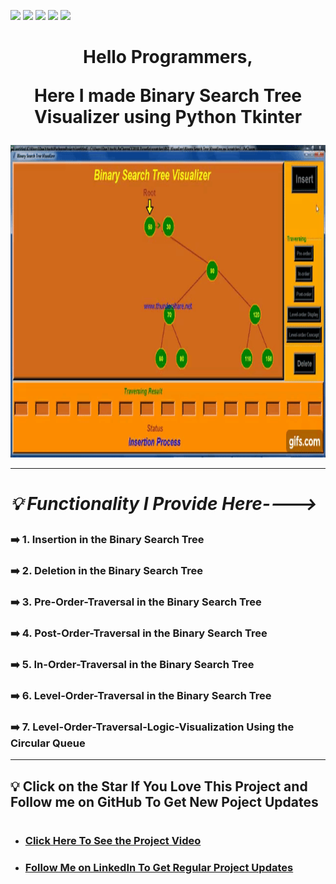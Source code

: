 ![](https://img.shields.io/badge/Programming_Language-Python-blue.svg)
![](https://img.shields.io/badge/Tool_Used-Tkinter-orange.svg)
![](https://img.shields.io/badge/Python_Version-3.7-blue.svg)
![](https://img.shields.io/badge/Data_Struvture-BST-brown.svg)
![](https://img.shields.io/badge/Status-Complete-green.svg)

# <p align="center">Hello Programmers,</p> <p align="center">Here I made Binary Search Tree Visualizer using Python Tkinter

<p align="center"> <img alt="GIF" height="500px"  width="800px" src="bst_gif.gif"/><br></p>

---

# ***_<p align="left"> 💡 Functionality I Provide Here---->_***
### ➡️ 1. Insertion in the Binary Search Tree
### ➡️ 2. Deletion in the Binary Search Tree
### ➡️ 3. Pre-Order-Traversal in the Binary Search Tree
### ➡️ 4. Post-Order-Traversal in the Binary Search Tree
### ➡️ 5. In-Order-Traversal in the Binary Search Tree
### ➡️ 6. Level-Order-Traversal in the Binary Search Tree
### ➡️ 7. Level-Order-Traversal-Logic-Visualization Using the Circular Queue</p>
---
<h2> 💡 Click on the Star If You Love This Project and Follow me on GitHub To Get New Poject Updates<h2>

# <p align="left">
- ###  [Click Here To See the Project Video](https://youtu.be/9MZDMAiR24I "LCO")
- ###  [Follow Me on LinkedIn To Get Regular Project Updates](https://www.linkedin.com/in/samarpan-dasgupta-4aa1061b0/ "LCO")
 
